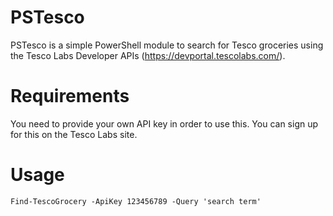 # PSTesco
PSTesco is a simple PowerShell module to search for Tesco groceries using the Tesco Labs Developer APIs (https://devportal.tescolabs.com/).

Requirements
============

You need to provide your own API key in order to use this.  You can sign up for this on the Tesco Labs site.

Usage
=====

    Find-TescoGrocery -ApiKey 123456789 -Query 'search term'